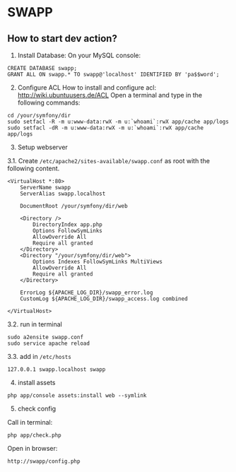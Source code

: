 SWAPP
========================


How to start dev action?
--------------

1. Install Database:
On your MySQL console:
```
CREATE DATABASE swapp;
GRANT ALL ON swapp.* TO swapp@'localhost' IDENTIFIED BY 'pa$$word';
```

2. Configure ACL
How to install and configure acl: http://wiki.ubuntuusers.de/ACL
Open a terminal and type in the following commands:
```
cd /your/symfony/dir
sudo setfacl -R -m u:www-data:rwX -m u:`whoami`:rwX app/cache app/logs
sudo setfacl -dR -m u:www-data:rwX -m u:`whoami`:rwX app/cache app/logs
```

3. Setup webserver

3.1. Create ```/etc/apache2/sites-available/swapp.conf``` as root with the following content.

```
<VirtualHost *:80>
    ServerName swapp
    ServerAlias swapp.localhost
 
    DocumentRoot /your/symfony/dir/web
 
    <Directory />
        DirectoryIndex app.php
        Options FollowSymLinks
        AllowOverride All
        Require all granted
    </Directory>
    <Directory "/your/symfony/dir/web">
        Options Indexes FollowSymLinks MultiViews
        AllowOverride All
        Require all granted
    </Directory>
 
    ErrorLog ${APACHE_LOG_DIR}/swapp_error.log
    CustomLog ${APACHE_LOG_DIR}/swapp_access.log combined
 
</VirtualHost>
```

3.2. run in terminal

```
sudo a2ensite swapp.conf
sudo service apache reload
```

3.3. add in ```/etc/hosts```

```
127.0.0.1 swapp.localhost swapp
```

4. install assets

```
php app/console assets:install web --symlink
```

5. check config

Call in terminal:
```
php app/check.php
```

Open in browser:
```
http://swapp/config.php
```

